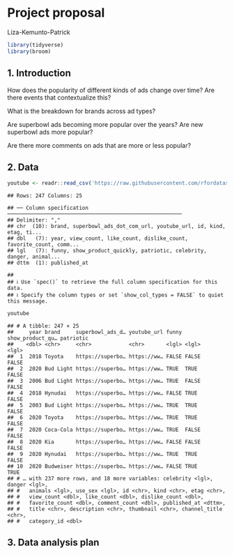 Project proposal
================
Liza-Kemunto-Patrick

``` r
library(tidyverse)
library(broom)
```

## 1. Introduction

How does the popularity of different kinds of ads change over time? Are
there events that contextualize this?

What is the breakdown for brands across ad types?

Are superbowl ads becoming more popular over the years? Are new
superbowl ads more popular?

Are there more comments on ads that are more or less popular?

## 2. Data

``` r
youtube <- readr::read_csv('https://raw.githubusercontent.com/rfordatascience/tidytuesday/master/data/2021/2021-03-02/youtube.csv')
```

    ## Rows: 247 Columns: 25

    ## ── Column specification ────────────────────────────────────────────────────────
    ## Delimiter: ","
    ## chr  (10): brand, superbowl_ads_dot_com_url, youtube_url, id, kind, etag, ti...
    ## dbl   (7): year, view_count, like_count, dislike_count, favorite_count, comm...
    ## lgl   (7): funny, show_product_quickly, patriotic, celebrity, danger, animal...
    ## dttm  (1): published_at

    ## 
    ## ℹ Use `spec()` to retrieve the full column specification for this data.
    ## ℹ Specify the column types or set `show_col_types = FALSE` to quiet this message.

``` r
youtube
```

    ## # A tibble: 247 × 25
    ##     year brand     superbowl_ads_d… youtube_url funny show_product_qu… patriotic
    ##    <dbl> <chr>     <chr>            <chr>       <lgl> <lgl>            <lgl>    
    ##  1  2018 Toyota    https://superbo… https://ww… FALSE FALSE            FALSE    
    ##  2  2020 Bud Light https://superbo… https://ww… TRUE  TRUE             FALSE    
    ##  3  2006 Bud Light https://superbo… https://ww… TRUE  FALSE            FALSE    
    ##  4  2018 Hynudai   https://superbo… https://ww… FALSE TRUE             FALSE    
    ##  5  2003 Bud Light https://superbo… https://ww… TRUE  TRUE             FALSE    
    ##  6  2020 Toyota    https://superbo… https://ww… TRUE  TRUE             FALSE    
    ##  7  2020 Coca-Cola https://superbo… https://ww… TRUE  FALSE            FALSE    
    ##  8  2020 Kia       https://superbo… https://ww… FALSE FALSE            FALSE    
    ##  9  2020 Hynudai   https://superbo… https://ww… TRUE  TRUE             FALSE    
    ## 10  2020 Budweiser https://superbo… https://ww… FALSE TRUE             TRUE     
    ## # … with 237 more rows, and 18 more variables: celebrity <lgl>, danger <lgl>,
    ## #   animals <lgl>, use_sex <lgl>, id <chr>, kind <chr>, etag <chr>,
    ## #   view_count <dbl>, like_count <dbl>, dislike_count <dbl>,
    ## #   favorite_count <dbl>, comment_count <dbl>, published_at <dttm>,
    ## #   title <chr>, description <chr>, thumbnail <chr>, channel_title <chr>,
    ## #   category_id <dbl>

## 3. Data analysis plan
